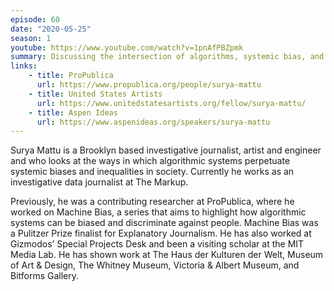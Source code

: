 ```yaml
---
episode: 60
date: "2020-05-25"
season: 1
youtube: https://www.youtube.com/watch?v=1pnAfPBZpmk
summary: Discussing the intersection of algorithms, systemic bias, and inequalities
links:
    - title: ProPublica
      url: https://www.propublica.org/people/surya-mattu
    - title: United States Artists
      url: https://www.unitedstatesartists.org/fellow/surya-mattu/
    - title: Aspen Ideas
      url: https://www.aspenideas.org/speakers/surya-mattu
---
```

Surya Mattu is a Brooklyn based investigative journalist, artist and engineer and who looks at the ways in which algorithmic systems perpetuate systemic biases and inequalities in society. Currently he works as an investigative data journalist at The Markup.

Previously, he was a contributing researcher at ProPublica, where he worked on Machine Bias, a series that aims to highlight how algorithmic systems can be biased and discriminate against people. Machine Bias was a Pulitzer Prize finalist for Explanatory Journalism. He has also worked at Gizmodos’ Special Projects Desk and been a visiting scholar at the MIT Media Lab. He has shown work at The Haus der Kulturen der Welt, Museum of Art & Design, The Whitney Museum, Victoria & Albert Museum, and Bitforms Gallery.
